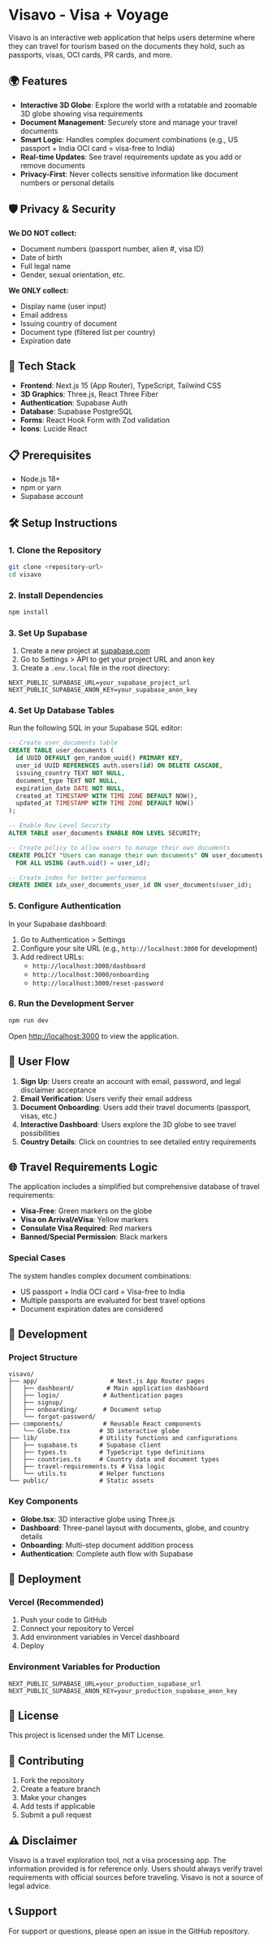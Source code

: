 # Visavo - Visa + Voyage

Visavo is an interactive web application that helps users determine where they can travel for tourism based on the documents they hold, such as passports, visas, OCI cards, PR cards, and more.

## 🌍 Features

- **Interactive 3D Globe**: Explore the world with a rotatable and zoomable 3D globe showing visa requirements
- **Document Management**: Securely store and manage your travel documents
- **Smart Logic**: Handles complex document combinations (e.g., US passport + India OCI card = visa-free to India)
- **Real-time Updates**: See travel requirements update as you add or remove documents
- **Privacy-First**: Never collects sensitive information like document numbers or personal details

## 🛡️ Privacy & Security

**We DO NOT collect:**
- Document numbers (passport number, alien #, visa ID)
- Date of birth
- Full legal name
- Gender, sexual orientation, etc.

**We ONLY collect:**
- Display name (user input)
- Email address
- Issuing country of document
- Document type (filtered list per country)
- Expiration date

## 🚀 Tech Stack

- **Frontend**: Next.js 15 (App Router), TypeScript, Tailwind CSS
- **3D Graphics**: Three.js, React Three Fiber
- **Authentication**: Supabase Auth
- **Database**: Supabase PostgreSQL
- **Forms**: React Hook Form with Zod validation
- **Icons**: Lucide React

## 📋 Prerequisites

- Node.js 18+ 
- npm or yarn
- Supabase account

## 🛠️ Setup Instructions

### 1. Clone the Repository

```bash
git clone <repository-url>
cd visavo
```

### 2. Install Dependencies

```bash
npm install
```

### 3. Set Up Supabase

1. Create a new project at [supabase.com](https://supabase.com)
2. Go to Settings > API to get your project URL and anon key
3. Create a `.env.local` file in the root directory:

```env
NEXT_PUBLIC_SUPABASE_URL=your_supabase_project_url
NEXT_PUBLIC_SUPABASE_ANON_KEY=your_supabase_anon_key
```

### 4. Set Up Database Tables

Run the following SQL in your Supabase SQL editor:

```sql
-- Create user_documents table
CREATE TABLE user_documents (
  id UUID DEFAULT gen_random_uuid() PRIMARY KEY,
  user_id UUID REFERENCES auth.users(id) ON DELETE CASCADE,
  issuing_country TEXT NOT NULL,
  document_type TEXT NOT NULL,
  expiration_date DATE NOT NULL,
  created_at TIMESTAMP WITH TIME ZONE DEFAULT NOW(),
  updated_at TIMESTAMP WITH TIME ZONE DEFAULT NOW()
);

-- Enable Row Level Security
ALTER TABLE user_documents ENABLE ROW LEVEL SECURITY;

-- Create policy to allow users to manage their own documents
CREATE POLICY "Users can manage their own documents" ON user_documents
  FOR ALL USING (auth.uid() = user_id);

-- Create index for better performance
CREATE INDEX idx_user_documents_user_id ON user_documents(user_id);
```

### 5. Configure Authentication

In your Supabase dashboard:

1. Go to Authentication > Settings
2. Configure your site URL (e.g., `http://localhost:3000` for development)
3. Add redirect URLs:
   - `http://localhost:3000/dashboard`
   - `http://localhost:3000/onboarding`
   - `http://localhost:3000/reset-password`

### 6. Run the Development Server

```bash
npm run dev
```

Open [http://localhost:3000](http://localhost:3000) to view the application.

## 🎯 User Flow

1. **Sign Up**: Users create an account with email, password, and legal disclaimer acceptance
2. **Email Verification**: Users verify their email address
3. **Document Onboarding**: Users add their travel documents (passport, visas, etc.)
4. **Interactive Dashboard**: Users explore the 3D globe to see travel possibilities
5. **Country Details**: Click on countries to see detailed entry requirements

## 🌐 Travel Requirements Logic

The application includes a simplified but comprehensive database of travel requirements:

- **Visa-Free**: Green markers on the globe
- **Visa on Arrival/eVisa**: Yellow markers
- **Consulate Visa Required**: Red markers
- **Banned/Special Permission**: Black markers

### Special Cases

The system handles complex document combinations:
- US passport + India OCI card = Visa-free to India
- Multiple passports are evaluated for best travel options
- Document expiration dates are considered

## 🔧 Development

### Project Structure

```
visavo/
├── app/                    # Next.js App Router pages
│   ├── dashboard/         # Main application dashboard
│   ├── login/            # Authentication pages
│   ├── signup/
│   ├── onboarding/       # Document setup
│   └── forgot-password/
├── components/           # Reusable React components
│   └── Globe.tsx        # 3D interactive globe
├── lib/                 # Utility functions and configurations
│   ├── supabase.ts      # Supabase client
│   ├── types.ts         # TypeScript type definitions
│   ├── countries.ts     # Country data and document types
│   ├── travel-requirements.ts # Visa logic
│   └── utils.ts         # Helper functions
└── public/              # Static assets
```

### Key Components

- **Globe.tsx**: 3D interactive globe using Three.js
- **Dashboard**: Three-panel layout with documents, globe, and country details
- **Onboarding**: Multi-step document addition process
- **Authentication**: Complete auth flow with Supabase

## 🚀 Deployment

### Vercel (Recommended)

1. Push your code to GitHub
2. Connect your repository to Vercel
3. Add environment variables in Vercel dashboard
4. Deploy

### Environment Variables for Production

```env
NEXT_PUBLIC_SUPABASE_URL=your_production_supabase_url
NEXT_PUBLIC_SUPABASE_ANON_KEY=your_production_supabase_anon_key
```

## 📝 License

This project is licensed under the MIT License.

## 🤝 Contributing

1. Fork the repository
2. Create a feature branch
3. Make your changes
4. Add tests if applicable
5. Submit a pull request

## ⚠️ Disclaimer

Visavo is a travel exploration tool, not a visa processing app. The information provided is for reference only. Users should always verify travel requirements with official sources before traveling. Visavo is not a source of legal advice.

## 📞 Support

For support or questions, please open an issue in the GitHub repository.
